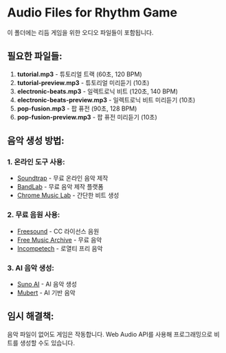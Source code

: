 # Audio Files for Rhythm Game

이 폴더에는 리듬 게임을 위한 오디오 파일들이 포함됩니다.

## 필요한 파일들:

1. **tutorial.mp3** - 튜토리얼 트랙 (60초, 120 BPM)
2. **tutorial-preview.mp3** - 튜토리얼 미리듣기 (10초)
3. **electronic-beats.mp3** - 일렉트로닉 비트 (120초, 140 BPM)
4. **electronic-beats-preview.mp3** - 일렉트로닉 비트 미리듣기 (10초)
5. **pop-fusion.mp3** - 팝 퓨전 (90초, 128 BPM)
6. **pop-fusion-preview.mp3** - 팝 퓨전 미리듣기 (10초)

## 음악 생성 방법:

### 1. 온라인 도구 사용:
- [Soundtrap](https://www.soundtrap.com/) - 무료 온라인 음악 제작
- [BandLab](https://www.bandlab.com/) - 무료 음악 제작 플랫폼
- [Chrome Music Lab](https://musiclab.chromeexperiments.com/) - 간단한 비트 생성

### 2. 무료 음원 사용:
- [Freesound](https://freesound.org/) - CC 라이선스 음원
- [Free Music Archive](https://freemusicarchive.org/) - 무료 음악
- [Incompetech](https://incompetech.com/) - 로열티 프리 음악

### 3. AI 음악 생성:
- [Suno AI](https://suno.ai/) - AI 음악 생성
- [Mubert](https://mubert.com/) - AI 기반 음악

## 임시 해결책:

음악 파일이 없어도 게임은 작동합니다. Web Audio API를 사용해 프로그래밍으로 비트를 생성할 수도 있습니다.